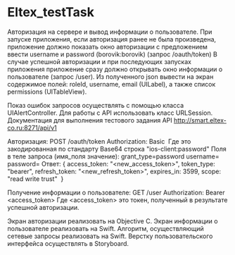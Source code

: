 # Eltex_testTask

Авторизация на сервере и вывод информации о пользователе.
При запуске приложения, если авторизация ранее не была произведена, приложение должно показать окно авторизации с предложением ввести username и password (borovik:borovik) (запрос /oauth/token) В случае успешной авторизации и при последующих запусках приложения приложение сразу должно открывать окно информации о пользователе (запрос /user). 
Из полученного json вывести на экран содержимое полей: roleId, username, email (UILabel), а также список permissions (UITableView).

Показ ошибок запросов осуществлять с помощью класса UIAlertController. Для работы с API использовать класс URLSession.
Документация для выполнения тестового задания
API http://smart.eltex-co.ru:8271/api/v1

Авторизация: POST /oauth/token Authorization: Basic <credentials> Где <credentials> это закодированная по стандарту Base64 строка "ios-client:password"
Поля в теле запроса (имя_поля значение): grant_type=password username=<username> password=<password>
Ответ: { access_token: "<new_access_token>", token_type: "bearer", refresh_token: "<new_refresh_token>", expires_in: 3599, scope: "read write trust"  }
  
Получение информации о пользователе: GET /user Authorization: Bearer <access_token> Где <access_token> это токен, полученный в результате успешной авторизации.

Экран авторизации реализовать на Objective C. Экран информации о пользователе реализовать на Swift. Алгоритм, осуществляющий сетевые запросы реализовать на Swift. Верстку пользовательского интерфейса осуществлять в Storyboard.

